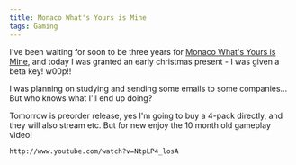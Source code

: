 ```yaml
---
title: Monaco What's Yours is Mine
tags: Gaming
---
```



I've been waiting for soon to be three years for [Monaco What's Yours is Mine][monaco], and today I was granted an early christmas present - I was given a beta key! w00p!!

I was planning on studying and sending some emails to some companies... But who knows what I'll end up doing?

Tomorrow is preorder release, yes I'm going to buy a 4-pack directly, and they will also stream etc. But for new enjoy the 10 month old gameplay video!

    http://www.youtube.com/watch?v=NtpLP4_losA

[monaco]: http://www.pocketwatchgames.com/Monaco/


